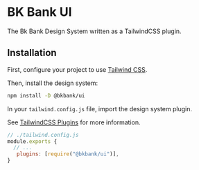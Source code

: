 # BK Bank UI

The Bk Bank Design System written as a TailwindCSS plugin.

## Installation

First, configure your project to use [Tailwind CSS](https://tailwindcss.com/).

Then, install the design system:

```bash
npm install -D @bkbank/ui
```

In your `tailwind.config.js` file, import the design system plugin.

See [TailwindCSS Plugins](https://tailwindcss.com/docs/plugins) for more information.

```js
// ./tailwind.config.js
module.exports {
  // ...
   plugins: [require("@bkbank/ui")],
}
```
